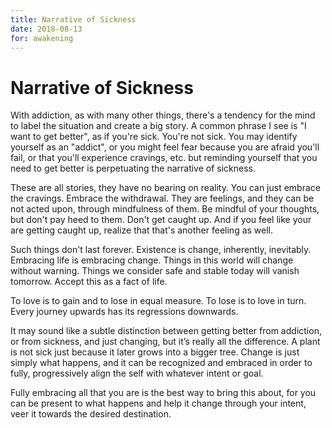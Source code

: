 ```yaml
---
title: Narrative of Sickness
date: 2018-08-13
for: awakening
---
```


# Narrative of Sickness

With addiction, as with many other things, there's a tendency for the mind to label the situation and create a big story. A common phrase I see is "I want to get better", as if you're sick. You're not sick. You may identify yourself as an "addict", or you might feel fear because you are afraid you'll fail, or that you'll experience cravings, etc. but reminding yourself that you need to get better is perpetuating the narrative of sickness.

These are all stories, they have no bearing on reality. You can just embrace the cravings. Embrace the withdrawal. They are feelings, and they can be not acted upon, through mindfulness of them. Be mindful of your thoughts, but don't pay heed to them. Don't get caught up. And if you feel like your are getting caught up, realize that that's another feeling as well.

Such things don't last forever. Existence is change, inherently, inevitably. Embracing life is embracing change. Things in this world will change without warning. Things we consider safe and stable today will vanish tomorrow. Accept this as a fact of life.

To love is to gain and to lose in equal measure. To lose is to love in turn. Every journey upwards has its regressions downwards. 

It may sound like a subtle distinction between getting better from addiction, or from sickness, and just changing, but it’s really all the difference. A plant is not sick just because it later grows into a bigger tree. Change is just simply what happens, and it can be recognized and embraced in order to fully, progressively align the self with whatever intent or goal.

Fully embracing all that you are is the best way to bring this about, for you can be present to what happens and help it change through your intent, veer it towards the desired destination.
